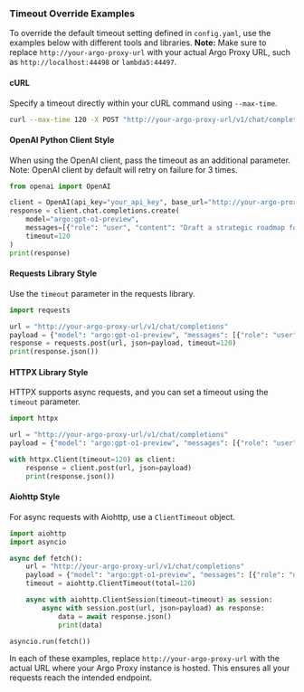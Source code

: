 ### Timeout Override Examples

To override the default timeout setting defined in `config.yaml`, use the examples below with different tools and libraries. **Note:** Make sure to replace `http://your-argo-proxy-url` with your actual Argo Proxy URL, such as `http://localhost:44498` or `lambda5:44497`.

#### cURL

Specify a timeout directly within your cURL command using `--max-time`.

```bash
curl --max-time 120 -X POST "http://your-argo-proxy-url/v1/chat/completions" -H "Content-Type: application/json" --data '{"model":"argo:gpt-o1-preview","messages":[{"role":"user","content":"Draft a strategic roadmap for building an integrated smart city that leverages autonomous public transportation, renewable energy, IoT-driven urban management, resilient disaster response, and sustainable resource utilization."}]}'
```

#### OpenAI Python Client Style

When using the OpenAI client, pass the timeout as an additional parameter.
Note: OpenAI client by default will retry on failure for 3 times.

```python
from openai import OpenAI

client = OpenAI(api_key="your_api_key", base_url="http://your-argo-proxy-url/v1")
response = client.chat.completions.create(
    model="argo:gpt-o1-preview",
    messages=[{"role": "user", "content": "Draft a strategic roadmap for building an integrated smart city that leverages autonomous public transportation, renewable energy, IoT-driven urban management, resilient disaster response, and sustainable resource utilization."}],
    timeout=120
)
print(response)
```

#### Requests Library Style

Use the `timeout` parameter in the requests library.

```python
import requests

url = "http://your-argo-proxy-url/v1/chat/completions"
payload = {"model": "argo:gpt-o1-preview", "messages": [{"role": "user", "content": "Draft a strategic roadmap for building an integrated smart city that leverages autonomous public transportation, renewable energy, IoT-driven urban management, resilient disaster response, and sustainable resource utilization."}]}
response = requests.post(url, json=payload, timeout=120)
print(response.json())
```

#### HTTPX Library Style

HTTPX supports async requests, and you can set a timeout using the `timeout` parameter.

```python
import httpx

url = "http://your-argo-proxy-url/v1/chat/completions"
payload = {"model": "argo:gpt-o1-preview", "messages": [{"role": "user", "content": "Draft a strategic roadmap for building an integrated smart city that leverages autonomous public transportation, renewable energy, IoT-driven urban management, resilient disaster response, and sustainable resource utilization."}]}

with httpx.Client(timeout=120) as client:
    response = client.post(url, json=payload)
    print(response.json())
```

#### Aiohttp Style

For async requests with Aiohttp, use a `ClientTimeout` object.

```python
import aiohttp
import asyncio

async def fetch():
    url = "http://your-argo-proxy-url/v1/chat/completions"
    payload = {"model": "argo:gpt-o1-preview", "messages": [{"role": "user", "content": "Draft a strategic roadmap for building an integrated smart city that leverages autonomous public transportation, renewable energy, IoT-driven urban management, resilient disaster response, and sustainable resource utilization."}]}
    timeout = aiohttp.ClientTimeout(total=120)

    async with aiohttp.ClientSession(timeout=timeout) as session:
        async with session.post(url, json=payload) as response:
            data = await response.json()
            print(data)

asyncio.run(fetch())
```

In each of these examples, replace `http://your-argo-proxy-url` with the actual URL where your Argo Proxy instance is hosted. This ensures all your requests reach the intended endpoint.
